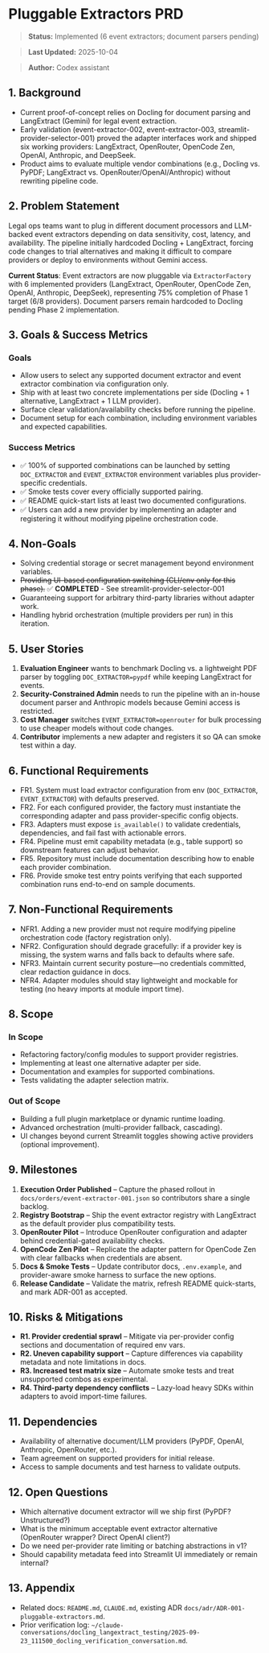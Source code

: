 # Pluggable Extractors PRD

> **Status:** Implemented (6 event extractors; document parsers pending)

> **Last Updated:** 2025-10-04

> **Author:** Codex assistant

## 1. Background
- Current proof-of-concept relies on Docling for document parsing and LangExtract (Gemini) for legal event extraction.
- Early validation (event-extractor-002, event-extractor-003, streamlit-provider-selector-001) proved the adapter interfaces work and shipped six working providers: LangExtract, OpenRouter, OpenCode Zen, OpenAI, Anthropic, and DeepSeek.
- Product aims to evaluate multiple vendor combinations (e.g., Docling vs. PyPDF; LangExtract vs. OpenRouter/OpenAI/Anthropic) without rewriting pipeline code.

## 2. Problem Statement
Legal ops teams want to plug in different document processors and LLM-backed event extractors depending on data sensitivity, cost, latency, and availability. The pipeline initially hardcoded Docling + LangExtract, forcing code changes to trial alternatives and making it difficult to compare providers or deploy to environments without Gemini access.

**Current Status**: Event extractors are now pluggable via `ExtractorFactory` with 6 implemented providers (LangExtract, OpenRouter, OpenCode Zen, OpenAI, Anthropic, DeepSeek), representing 75% completion of Phase 1 target (6/8 providers). Document parsers remain hardcoded to Docling pending Phase 2 implementation.

## 3. Goals & Success Metrics
### Goals
- Allow users to select any supported document extractor and event extractor combination via configuration only.
- Ship with at least two concrete implementations per side (Docling + 1 alternative, LangExtract + 1 LLM provider).
- Surface clear validation/availability checks before running the pipeline.
- Document setup for each combination, including environment variables and expected capabilities.

### Success Metrics
- ✅ 100% of supported combinations can be launched by setting `DOC_EXTRACTOR` and `EVENT_EXTRACTOR` environment variables plus provider-specific credentials.
- ✅ Smoke tests cover every officially supported pairing.
- ✅ README quick-start lists at least two documented configurations.
- ✅ Users can add a new provider by implementing an adapter and registering it without modifying pipeline orchestration code.

## 4. Non-Goals
- Solving credential storage or secret management beyond environment variables.
- ~~Providing UI-based configuration switching (CLI/env only for this phase).~~ ✅ **COMPLETED** - See streamlit-provider-selector-001
- Guaranteeing support for arbitrary third-party libraries without adapter work.
- Handling hybrid orchestration (multiple providers per run) in this iteration.

## 5. User Stories
1. **Evaluation Engineer** wants to benchmark Docling vs. a lightweight PDF parser by toggling `DOC_EXTRACTOR=pypdf` while keeping LangExtract for events.
2. **Security-Constrained Admin** needs to run the pipeline with an in-house document parser and Anthropic models because Gemini access is restricted.
3. **Cost Manager** switches `EVENT_EXTRACTOR=openrouter` for bulk processing to use cheaper models without code changes.
4. **Contributor** implements a new adapter and registers it so QA can smoke test within a day.

## 6. Functional Requirements
- FR1. System must load extractor configuration from env (`DOC_EXTRACTOR`, `EVENT_EXTRACTOR`) with defaults preserved.
- FR2. For each configured provider, the factory must instantiate the corresponding adapter and pass provider-specific config objects.
- FR3. Adapters must expose `is_available()` to validate credentials, dependencies, and fail fast with actionable errors.
- FR4. Pipeline must emit capability metadata (e.g., table support) so downstream features can adjust behavior.
- FR5. Repository must include documentation describing how to enable each provider combination.
- FR6. Provide smoke test entry points verifying that each supported combination runs end-to-end on sample documents.

## 7. Non-Functional Requirements
- NFR1. Adding a new provider must not require modifying pipeline orchestration code (factory registration only).
- NFR2. Configuration should degrade gracefully: if a provider key is missing, the system warns and falls back to defaults where safe.
- NFR3. Maintain current security posture—no credentials committed, clear redaction guidance in docs.
- NFR4. Adapter modules should stay lightweight and mockable for testing (no heavy imports at module import time).

## 8. Scope
### In Scope
- Refactoring factory/config modules to support provider registries.
- Implementing at least one alternative adapter per side.
- Documentation and examples for supported combinations.
- Tests validating the adapter selection matrix.

### Out of Scope
- Building a full plugin marketplace or dynamic runtime loading.
- Advanced orchestration (multi-provider fallback, cascading).
- UI changes beyond current Streamlit toggles showing active providers (optional improvement).

## 9. Milestones
1. **Execution Order Published** – Capture the phased rollout in `docs/orders/event-extractor-001.json` so contributors share a single backlog.
2. **Registry Bootstrap** – Ship the event extractor registry with LangExtract as the default provider plus compatibility tests.
3. **OpenRouter Pilot** – Introduce OpenRouter configuration and adapter behind credential-gated availability checks.
4. **OpenCode Zen Pilot** – Replicate the adapter pattern for OpenCode Zen with clear fallbacks when credentials are absent.
5. **Docs & Smoke Tests** – Update contributor docs, `.env.example`, and provider-aware smoke harness to surface the new options.
6. **Release Candidate** – Validate the matrix, refresh README quick-starts, and mark ADR-001 as accepted.

## 10. Risks & Mitigations
- **R1. Provider credential sprawl** – Mitigate via per-provider config sections and documentation of required env vars.
- **R2. Uneven capability support** – Capture differences via capability metadata and note limitations in docs.
- **R3. Increased test matrix size** – Automate smoke tests and treat unsupported combos as experimental.
- **R4. Third-party dependency conflicts** – Lazy-load heavy SDKs within adapters to avoid import-time failures.

## 11. Dependencies
- Availability of alternative document/LLM providers (PyPDF, OpenAI, Anthropic, OpenRouter, etc.).
- Team agreement on supported providers for initial release.
- Access to sample documents and test harness to validate outputs.

## 12. Open Questions
- Which alternative document extractor will we ship first (PyPDF? Unstructured?)
- What is the minimum acceptable event extractor alternative (OpenRouter wrapper? Direct OpenAI client?)
- Do we need per-provider rate limiting or batching abstractions in v1?
- Should capability metadata feed into Streamlit UI immediately or remain internal?

## 13. Appendix
- Related docs: `README.md`, `CLAUDE.md`, existing ADR `docs/adr/ADR-001-pluggable-extractors.md`.
- Prior verification log: `~/claude-conversations/docling_langextract_testing/2025-09-23_111500_docling_verification_conversation.md`.
